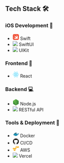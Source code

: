 ## Tech Stack 🛠️

### iOS Development 📱
* <img src="https://raw.githubusercontent.com/devicons/devicon/master/icons/swift/swift-original.svg" width="20"/> Swift
* <img src="https://developer.apple.com/assets/elements/icons/swiftui/swiftui-96x96_2x.png" width="20"/> SwiftUI
* <img src="https://developer.apple.com/assets/elements/icons/uikit/uikit-96x96.png" width="20"/> UIKit

### Frontend 🎨
* <img src="https://raw.githubusercontent.com/devicons/devicon/master/icons/react/react-original.svg" width="20"/> React

### Backend 💻
* <img src="https://raw.githubusercontent.com/devicons/devicon/master/icons/nodejs/nodejs-original.svg" width="20"/> Node.js
* <img src="https://www.vectorlogo.zone/logos/getpostman/getpostman-icon.svg" width="20"/> RESTful API

### Tools & Deployment 🚀
* <img src="https://raw.githubusercontent.com/devicons/devicon/master/icons/docker/docker-original.svg" width="20"/> Docker
* <img src="https://raw.githubusercontent.com/devicons/devicon/master/icons/github/github-original.svg" width="20"/> CI/CD
* <img src="https://raw.githubusercontent.com/devicons/devicon/master/icons/amazonwebservices/amazonwebservices-original.svg" width="20"/> AWS
* <img src="https://assets.vercel.com/image/upload/v1588805858/repositories/vercel/logo.png" width="20"/> Vercel
